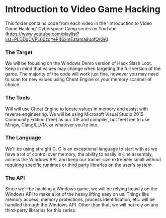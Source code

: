 # Introduction to Video Game Hacking

This folder contains code from each video in the 'Introduction to Video Game Hacking' Cyberspace Camp series on YouTube (https://www.youtube.com/playlist?list=PLDDgCVPL60zgYeP46xmEatama9uqfQrGA). 

### The Target
We will be focusing on the Windows Demo version of Hack Slash Loot. Keep in mind that values may change when targeting the full version of the game. The majority of the code will work just fine, however you may need to scan for new values using Cheat Engine or your memory scanner of choice.

### The Tools
Will will use Cheat Engine to locate values in memory and assist with reverse engineering. We will be using Microsoft Visual Studio 2015 Community Edition (free) as our IDE and compiler, but feel free to use Mingw, Clang/LLVM, or whatever you're into.

### The Language
We'll be using straight C. C is an exceptional language to start with as we have a lot of control over memory, the ability to easily in-line assembly, access the Windows API, and keep our trainer size extremely small without requiring specific runtimes or third party libraries on the user's system.

### The API
Since we'll be hacking a Windows game, we will be relying heavily on the Windows API to make a lot of the heavy lifting easy on us. Things like memory access, memory protections, process identification, etc. will be handled through the Windows API. Other than that, we will not rely on any third-party libraries for this series.
